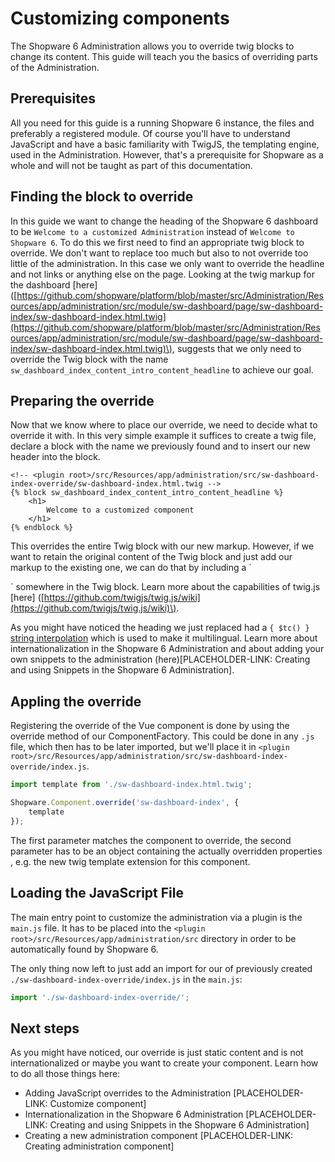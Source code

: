# Customizing components

The Shopware 6 Administration allows you to override twig blocks to change its content. This guide will teach you the basics of overriding parts of the Administration.

## Prerequisites

All you need for this guide is a running Shopware 6 instance, the files and preferably a registered module. Of course you'll have to understand JavaScript and have a basic familiarity with TwigJS, the templating engine, used in the Administration. However, that's a prerequisite for Shopware as a whole and will not be taught as part of this documentation.

## Finding the block to override

In this guide we want to change the heading of the Shopware 6 dashboard to be `Welcome to a customized Administration` instead of `Welcome to Shopware 6`. To do this we first need to find an appropriate twig block to override. We don't want to replace too much but also to not override too little of the administration. In this case we only want to override the headline and not links or anything else on the page. Looking at the twig markup for the dashboard \[here\] \([https://github.com/shopware/platform/blob/master/src/Administration/Resources/app/administration/src/module/sw-dashboard/page/sw-dashboard-index/sw-dashboard-index.html.twig](https://github.com/shopware/platform/blob/master/src/Administration/Resources/app/administration/src/module/sw-dashboard/page/sw-dashboard-index/sw-dashboard-index.html.twig)\), suggests that we only need to override the Twig block with the name `sw_dashboard_index_content_intro_content_headline` to achieve our goal.

## Preparing the override

Now that we know where to place our override, we need to decide what to override it with. In this very simple example it suffices to create a twig file, declare a block with the name we previously found and to insert our new header into the block.

```text
<!-- <plugin root>/src/Resources/app/administration/src/sw-dashboard-index-override/sw-dashboard-index.html.twig -->
{% block sw_dashboard_index_content_intro_content_headline %}
    <h1>
        Welcome to a customized component
    </h1>
{% endblock %}
```

This overrides the entire Twig block with our new markup. However, if we want to retain the original content of the Twig block and just add our markup to the existing one, we can do that by including a \`

\` somewhere in the Twig block. Learn more about the capabilities of twig.js \[here\] \([https://github.com/twigjs/twig.js/wiki](https://github.com/twigjs/twig.js/wiki)\).

As you might have noticed the heading we just replaced had a `{ $tc() }` [string interpolation](https://vuejs.org/v2/guide/syntax.html#Text) which is used to make it multilingual. Learn more about internationalization in the Shopware 6 Administration and about adding your own snippets to the administration \(here\)\[PLACEHOLDER-LINK: Creating and using Snippets in the Shopware 6 Administration\].

## Appling the override

Registering the override of the Vue component is done by using the override method of our ComponentFactory. This could be done in any `.js` file, which then has to be later imported, but we'll place it in `<plugin root>/src/Resources/app/administration/src/sw-dashboard-index-override/index.js`.

```javascript
import template from './sw-dashboard-index.html.twig';

Shopware.Component.override('sw-dashboard-index', {
    template
});
```

The first parameter matches the component to override, the second parameter has to be an object containing the actually overridden properties , e.g. the new twig template extension for this component.

## Loading the JavaScript File

The main entry point to customize the administration via a plugin is the `main.js` file. It has to be placed into the `<plugin root>/src/Resources/app/administration/src` directory in order to be automatically found by Shopware 6.

The only thing now left to just add an import for our of previously created `./sw-dashboard-index-override/index.js` in the `main.js`:

```javascript
import './sw-dashboard-index-override/';
```

## Next steps

As you might have noticed, our override is just static content and is not internationalized or maybe you want to create your component. Learn how to do all those things here:

* Adding JavaScript overrides to the Administration \[PLACEHOLDER-LINK: Customize component\]
* Internationalization in the Shopware 6 Administration \[PLACEHOLDER-LINK: Creating and using Snippets in the Shopware 6 Administration\]
* Creating a new administration component \[PLACEHOLDER-LINK: Creating administration component\]

